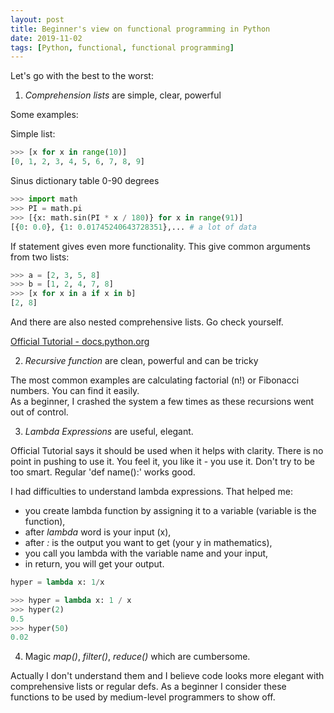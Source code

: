 ```yaml
---
layout: post
title: Beginner's view on functional programming in Python
date: 2019-11-02
tags: [Python, functional, functional programming]
---
```


Let's go with the best to the worst:

1. *Comprehension lists* are simple, clear, powerful

Some examples:

Simple list:

```python
>>> [x for x in range(10)]
[0, 1, 2, 3, 4, 5, 6, 7, 8, 9]
```

Sinus dictionary table 0-90 degrees

```python
>>> import math
>>> PI = math.pi
>>> [{x: math.sin(PI * x / 180)} for x in range(91)]
[{0: 0.0}, {1: 0.01745240643728351},... # a lot of data
```

If statement gives even more functionality. This give common arguments from two lists:
 
```python
>>> a = [2, 3, 5, 8]
>>> b = [1, 2, 4, 7, 8]
>>> [x for x in a if x in b]
[2, 8]
```

And there are also nested comprehensive lists. Go check yourself.

[Official Tutorial - docs.python.org](https://docs.python.org/3/tutorial/datastructures.html#list-comprehensions)

2. *Recursive function* are clean, powerful and can be tricky

The most common examples are calculating factorial (n!) or Fibonacci numbers. You can find it easily.  
As a beginner, I crashed the system a few times as these recursions went out of control.

3. *Lambda Expressions* are useful, elegant.

Official Tutorial says it should be used when it helps with clarity. There is no point in pushing to use it. You feel it, you like it - you use it. Don't try to be too smart. Regular 'def name():' works good.

I had difficulties to understand lambda expressions. That helped me:

- you create lambda function by assigning it to a variable (variable is the function),
- after *lambda* word is your input (x),
- after *:* is the output you want to get (your y in mathematics),
- you call you lambda with the variable name and your input,
- in return, you will get your output.

```python
hyper = lambda x: 1/x
```

```python
>>> hyper = lambda x: 1 / x
>>> hyper(2)
0.5
>>> hyper(50)
0.02
```

4. Magic *map()*, *filter()*, *reduce()* which are cumbersome.

Actually I don't understand them and I believe code looks more elegant with comprehensive lists or regular defs. As a beginner I consider these functions to be used by medium-level programmers to show off. 
